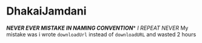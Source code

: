 # DhakaiJamdani

***NEVER EVER MISTAKE IN NAMING CONVENTION****
*I REPEAT NEVER*
My mistake was i wrote `downloadUrl` instead of `downloadURL` and wasted 2 hours
